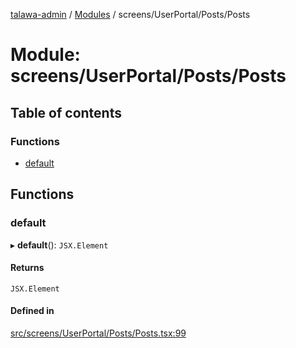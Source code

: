 [talawa-admin](../README.md) / [Modules](../modules.md) / screens/UserPortal/Posts/Posts

# Module: screens/UserPortal/Posts/Posts

## Table of contents

### Functions

- [default](screens_UserPortal_Posts_Posts.md#default)

## Functions

### default

▸ **default**(): `JSX.Element`

#### Returns

`JSX.Element`

#### Defined in

[src/screens/UserPortal/Posts/Posts.tsx:99](https://github.com/Sahi1l-Kumar/talawa-admin/blob/3d595e8/src/screens/UserPortal/Posts/Posts.tsx#L99)
